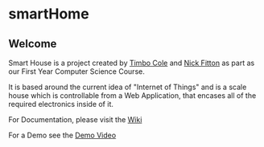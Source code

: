 # smartHome

## Welcome ##

Smart House is a project created by [Timbo Cole](https://github.com/DiNozzo97) and [Nick Fitton](https://github.com/Alignak) as part as our First Year Computer Science Course.

It is based around the current idea of "Internet of Things" and is a scale house which is controllable from a Web Application, that encases all of the required electronics inside of it.

For Documentation, please visit the [Wiki](https://www.github.com/DiNozzo97/smartHome/wiki)

For a Demo see the [Demo Video](https://youtu.be/3cEG87-J5SY)
